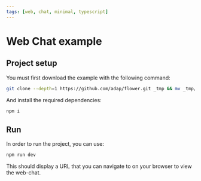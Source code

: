```yaml
---
tags: [web, chat, minimal, typescript]
---
```


# Web Chat example

## Project setup

You must first download the example with the following command:

```bash
git clone --depth=1 https://github.com/adap/flower.git _tmp && mv _tmp/intelligence/ts/examples/web-chat . && rm -rf _tmp && cd web-chat
```

And install the required dependencies:

```bash
npm i
```

## Run

In order to run the project, you can use:

```bash
npm run dev
```

This should display a URL that you can navigate to on your browser to view the web-chat.

